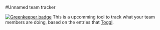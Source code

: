 #Unnamed team tracker

[![Greenkeeper badge](https://badges.greenkeeper.io/andreiconstantinescu/unnamed-tracker.svg)](https://greenkeeper.io/)
This is a upcomming tool to track what your team members are doing, based on the entries that [Toggl](http://toggl.com).
